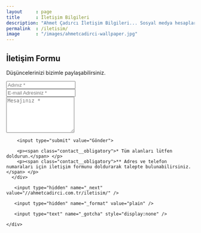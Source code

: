 ```yaml
---
layout     : page
title      : İletişim Bilgileri
description: "Ahmet Çadırcı İletişim Bilgileri... Sosyal medya hesapları ve iletişim formu üzerinden ulaşabilirsiniz."
permalink  : /iletisim/
image      : "/images/ahmetcadirci-wallpaper.jpg"
---
```


<div class="contact">
  <h2>İletişim Formu</h2>
  <p class="contact__text">Düşüncelerinizi bizimle paylaşabilirsiniz.</p>
  <form action="https://formspree.io/{{site.author.email}}" method="POST">
    <div class="row">
      <div class="col-md-6 col-xs-12">
        <input type="text" name="name" placeholder="Adınız *">
      </div>
      <div class="col-md-6 col-xs-12">
        <input type="email" name="_replyto" placeholder="E-mail Adresiniz *">
      </div>
      <div class="col-md-12">
        <textarea rows="6" type="text" name="message" placeholder="Mesajınız *"></textarea>

        <input type="submit" value="Gönder">

        <p><span class="contact__obligatory">* Tüm alanları lütfen doldurun.</span> </p>
        <p><span class="contact__obligatory">** Adres ve telefon numaraları için iletişim formunu doldurarak talepte bulunabilirsiniz.  </span> </p>
      </div>

       <input type="hidden" name="_next" value="//ahmetcadirci.com.tr/iletisim/" />

       <input type="hidden" name="_format" value="plain" />

       <input type="text" name="_gotcha" style="display:none" />
        
    </div>
  </form>
</div>